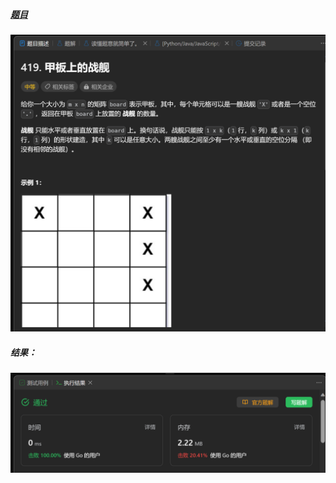 ##### [题目](https://leetcode.cn/problems/battleships-in-a-board/)
![pic](img.png)
##### 结果：
![pic](result.png)